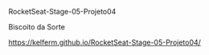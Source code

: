 RocketSeat-Stage-05-Projeto04

Biscoito da Sorte

https://kelferm.github.io/RocketSeat-Stage-05-Projeto04/
